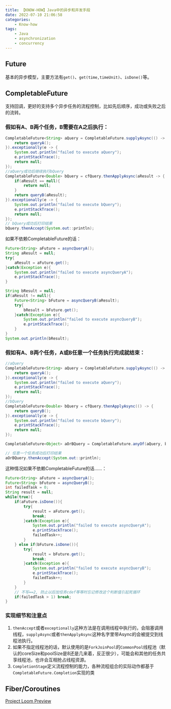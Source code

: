 ```yaml
---
title: 【KNOW-HOW】Java中的异步和并发手段
date: 2022-07-10 21:06:58
categories:
    - Know-how
tags:
    - Java
    - asynchronization
    - concurrency
---
```

## Future
基本的异步模型，主要方法有`get()`、`get(time,timeUnit)`、`isDone()`等。

## CompletableFuture
支持回调，更好的支持多个异步任务的流程控制，比如先后顺序，成功或失败之后的流转。

### 假如有A、B两个任务，B需要在A之后执行：
```java
CompletableFuture<String> aQuery = CompletableFuture.supplyAsync(() -> {
    return queryA();
}).exceptionally(e -> {
    System.out.println("failed to execute aQuery");
    e.printStackTrace();
    return null;
});
//aQuery成功后继续执行bQuery
CompletableFuture<Double> bQuery = cfQuery.thenApplyAsync(aResult -> {
    if(aResult == null){
        return null;
    }
    return queryB(aResult);
}).exceptionally(e -> {
    System.out.println("failed to execute bQuery");
    e.printStackTrace();
    return null;
});
// bQuery成功后打印结果
bQuery.thenAccept(System.out::println);
```

如果不依赖CompletableFuture的话：
```java
Future<String> aFuture = asyncQueryA();
String aResult = null;
try{
    aResult = aFuture.get();
}catch(Exception e){
    System.out.println("failed to execute asyncQueryA");
    e.printStackTrace();
}

String bResult = null;
if(aResult != null){
    Future<String> bFuture = asyncQueryB(aResult);
    try{
        bResult = bFuture.get();
    }catch(Exception e){
        System.out.println("failed to execute asyncQueryB");
        e.printStackTrace();
    }
}
System.out.println(bResult);
```

### 假如有A、B两个任务，A或B任意一个任务执行完成就结束：
```java
//aQuery
CompletableFuture<String> aQuery = CompletableFuture.supplyAsync(() -> {
    return queryA();
}).exceptionally(e -> {
    System.out.println("failed to execute aQuery");
    e.printStackTrace();
    return null;
});
//bQuery
CompletableFuture<Double> bQuery = cfQuery.thenApplyAsync(() -> {
    return queryB();
}).exceptionally(e -> {
    System.out.println("failed to execute bQuery");
    e.printStackTrace();
    return null;
});

CompletableFuture<Object> aOrBQuery = CompletableFuture.anyOf(aQuery, bQuery);

// 任意一个任务成功后打印结果
aOrBQuery.thenAccept(System.out::println);
```

这种情况如果不依赖CompletableFuture的话……：
```java
Future<String> aFuture = asyncQueryA();
Future<String> bFuture = asyncQueryB();
int failedTask = 0;
String result = null;
while(true){
    if(aFuture.isDone()){
        try{
            result = aFuture.get();
            break;
        }catch(Exception e){
            System.out.println("failed to execute asyncQueryA");
            e.printStackTrace();
            failedTask++;
        }
    } else if(bFuture.isDone()){
        try{
            result = bFuture.get();
            break;
        }catch(Exception e){
            System.out.println("failed to execute asyncQueryB");
            e.printStackTrace();
            failedTask++;
        }
    }
    // 不写==2, 防止以后加任务cdef等等时忘记修改这个判断值引起死循环
    if(failedTask > 1) break;
}
```
### 实现细节和注意点
1. `thenAccept`或者`exceptionally`这种方法是在调用线程中执行的，会阻塞调用线程，`supplyAsync`或者`thenApplyAsync`这种名字里带Async的会被提交到线程池执行。
2. 如果不指定线程池的话，默认使用的是`ForkJoinPool`的`CommonPool`线程池（默认的coreSize和poolSize是8还是几来着，反正很少），可能会和其他的任务共享线程池，也许会互相抢占线程资源。
3. `CompletionStage`定义流程控制的能力，各种流程组合的实际动作都基于`CompletableFuture.Completion`实现的类

## Fiber/Coroutines
[Project Loom Preview](/2022/07/14/project-loom-preview/index.html)